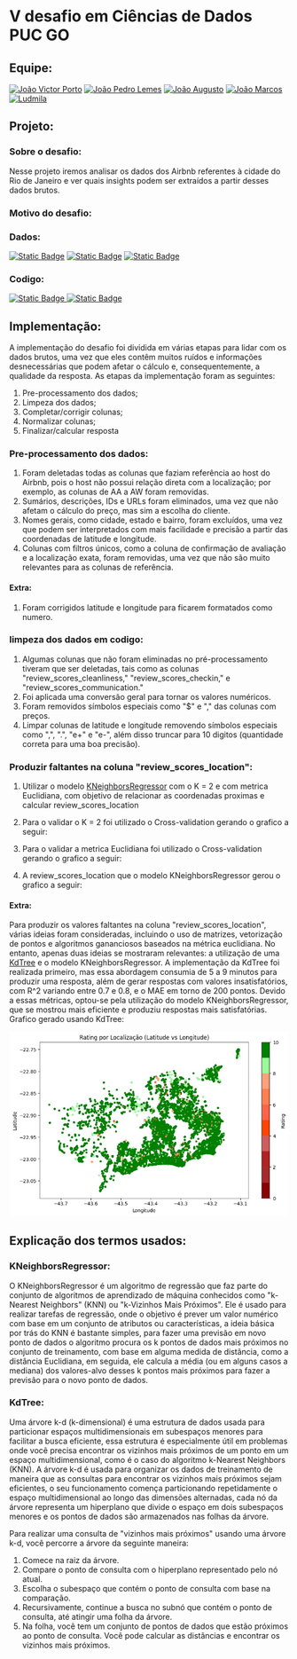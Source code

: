 # V desafio em Ciências de Dados PUC GO

## Equipe:

<div>
  
  [<img src="https://avatars.githubusercontent.com/u/98399932?v=4" alt="João Victor Porto" width="100">](https://github.com/Joao-vpf)
  [<img src="https://avatars.githubusercontent.com/u/104952737?v=4" alt="João Pedro Lemes" width="100">](https://github.com/Lixomensch)
  [<img src="https://avatars.githubusercontent.com/u/136506636?v=4" alt="João Augusto" width="100">](https://github.com/tenma2010)
  [<img src="https://avatars.githubusercontent.com/u/79798116?v=4" alt="João Marcos" width="100">](https://github.com/JohnMarcosP)
  [<img src = "https://avatars.githubusercontent.com/u/147951553?v=4" alt ="Ludmila" width = "100">](https://github.com/LudLES-t)
  
</div>

## Projeto:

### Sobre o desafio:

Nesse projeto iremos analisar os dados dos Airbnb referentes à cidade do Rio de Janeiro e ver quais insights podem ser extraídos a partir desses dados brutos.

### Motivo do desafio:



### Dados:

[![Static Badge](https://img.shields.io/badge/Dados%20brutos-Link-green?style=for-the-badge&logo=googlesheets)](https://docs.google.com/spreadsheets/d/1jtZ8q0LG3WczgN6ORPzajlErQatH7_3p/edit?usp=sharing&ouid=112578483692686555513&rtpof=true&sd=true)
[![Static Badge](https://img.shields.io/badge/Dados%20brutos-Link-green?style=for-the-badge&logo=googlesheets)](https://docs.google.com/spreadsheets/d/1ix98wju56E6pguswDQhCuiLyve-AKCIi/edit?usp=sharing&ouid=112578483692686555513&rtpof=true&sd=true)
[![Static Badge](https://img.shields.io/badge/Roteiro%20do%20projeto%20-%20PDF%20-%20red?style=for-the-badge&logo=files&logoColor=red
)](https://github.com/Joao-vpf/Vdesafiodedados/blob/main/files/Roteiro%20para%20análise%20dos%20dados%20%20desafio%20V%20%20completo.pdf)  

### Codigo:

[![Static Badge](https://img.shields.io/badge/C%C3%B3digo%20do%20projeto-Link-orange?style=for-the-badge&logo=googlecolab)
](https://colab.research.google.com/drive/1uCbaxdK39zXcpc2FMXvMa06_0hzMAiBD?usp=sharing)  [![Static Badge](https://img.shields.io/badge/Explica%C3%A7%C3%A3o%20do%20codigo-Link-blue?style=for-the-badge)
](https://github.com/Joao-vpf/Vdesafiodedados/blob/main/PyReadme)

## Implementação:

A implementação do desafio foi dividida em várias etapas para lidar com os dados brutos, uma vez que eles contêm muitos ruídos e informações desnecessárias que podem afetar o cálculo e, consequentemente, a qualidade da resposta. As etapas da implementação foram as seguintes:

1. Pre-processamento dos dados;
2. Limpeza dos dados;
3. Completar/corrigir colunas;
4. Normalizar colunas;
5. Finalizar/calcular resposta

### Pre-processamento dos dados:

1. Foram deletadas todas as colunas que faziam referência ao host do Airbnb, pois o host não possui relação direta com a localização; por exemplo, as colunas de AA a AW foram removidas.
2. Sumários, descrições, IDs e URLs foram eliminados, uma vez que não afetam o cálculo do preço, mas sim a escolha do cliente.
3. Nomes gerais, como cidade, estado e bairro, foram excluídos, uma vez que podem ser interpretados com mais facilidade e precisão a partir das coordenadas de latitude e longitude.
4. Colunas com filtros únicos, como a coluna de confirmação de avaliação e a localização exata, foram removidas, uma vez que não são muito relevantes para as colunas de referência.

#### Extra:

1. Foram corrigidos latitude e longitude para ficarem formatados como numero.

### limpeza dos dados em codigo:

1. Algumas colunas que não foram eliminadas no pré-processamento tiveram que ser deletadas, tais como as colunas "review_scores_cleanliness," "review_scores_checkin," e "review_scores_communication."
2. Foi aplicada uma conversão geral para tornar os valores numéricos.
3. Foram removidos símbolos especiais como "$" e "," das colunas com preços.
4. Limpar colunas de latitude e longitude removendo símbolos especiais como ",", ".", "e+" e "e-", além disso truncar para 10 digitos (quantidade correta para uma boa precisão).

### Produzir faltantes na coluna "review_scores_location":

1. Utilizar o modelo [KNeighborsRegressor](https://github.com/Joao-vpf/Vdesafiodedados/blob/main/README.md#kneighborsregressor) com o K = 2 e com metrica Euclidiana, com objetivo de relacionar as coordenadas proximas e calcular review_scores_location
2. Para o validar o K = 2 foi utilizado o Cross-validation gerando o grafico a seguir:

3. Para o validar a metrica Euclidiana foi utilizado o Cross-validation gerando o grafico a seguir:

4. A review_scores_location que o modelo KNeighborsRegressor gerou o grafico a seguir:

#### Extra:

Para produzir os valores faltantes na coluna "review_scores_location", várias ideias foram consideradas, incluindo o uso de matrizes, vetorização de pontos e algoritmos gananciosos baseados na métrica euclidiana. No entanto, apenas duas ideias se mostraram relevantes: a utilização de uma [KdTree](https://github.com/Joao-vpf/Vdesafiodedados/blob/main/README.md#KdTree) e o modelo KNeighborsRegressor. A implementação da KdTree foi realizada primeiro, mas essa abordagem consumia de 5 a 9 minutos para produzir uma resposta, além de gerar respostas com valores insatisfatórios, com R^2 variando entre 0.7 e 0.8, e o MAE em torno de 200 pontos. Devido a essas métricas, optou-se pela utilização do modelo KNeighborsRegressor, que se mostrou mais eficiente e produziu respostas mais satisfatórias. Grafico gerado usando KdTree:

![Map-KdTree](https://github.com/Joao-vpf/Vdesafiodedados/blob/main/files/graficos/KdTreeMap.jpg)

## Explicação dos termos usados:

### KNeighborsRegressor:

O KNeighborsRegressor é um algoritmo de regressão que faz parte do conjunto de algoritmos de aprendizado de máquina conhecidos como "k-Nearest Neighbors" (KNN) ou "k-Vizinhos Mais Próximos". Ele é usado para realizar tarefas de regressão, onde o objetivo é prever um valor numérico com base em um conjunto de atributos ou características, a ideia básica por trás do KNN é bastante simples, para fazer uma previsão em novo ponto de dados o algoritmo procura os k pontos de dados mais próximos no conjunto de treinamento, com base em alguma medida de distância, como a distância Euclidiana, em seguida, ele calcula a média (ou em alguns casos a mediana) dos valores-alvo desses k pontos mais próximos para fazer a previsão para o novo ponto de dados.

### KdTree: 

Uma árvore k-d (k-dimensional) é uma estrutura de dados usada para particionar espaços multidimensionais em subespaços menores para facilitar a busca eficiente, essa estrutura é especialmente útil em problemas onde você precisa encontrar os vizinhos mais próximos de um ponto em um espaço multidimensional, como é o caso do algoritmo k-Nearest Neighbors (KNN). A árvore k-d é usada para organizar os dados de treinamento de maneira que as consultas para encontrar os vizinhos mais próximos sejam eficientes, o seu funcionamento comença particionando repetidamente o espaço multidimensional ao longo das dimensões alternadas, cada nó da árvore representa um hiperplano que divide o espaço em dois subespaços menores e os pontos de dados são armazenados nas folhas da árvore.

Para realizar uma consulta de "vizinhos mais próximos" usando uma árvore k-d, você percorre a árvore da seguinte maneira:

1. Comece na raiz da árvore.
2. Compare o ponto de consulta com o hiperplano representado pelo nó atual.
3. Escolha o subespaço que contém o ponto de consulta com base na comparação.
4. Recursivamente, continue a busca no subnó que contém o ponto de consulta, até atingir uma folha da árvore.
5. Na folha, você tem um conjunto de pontos de dados que estão próximos ao ponto de consulta. Você pode calcular as distâncias e encontrar os vizinhos mais próximos.

